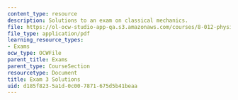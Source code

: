 ```yaml
---
content_type: resource
description: Solutions to an exam on classical mechanics.
file: https://ol-ocw-studio-app-qa.s3.amazonaws.com/courses/8-012-physics-i-classical-mechanics-fall-2008/d185f8235a1d0c007871675d5b41beaa_exam3sol.pdf
file_type: application/pdf
learning_resource_types:
- Exams
ocw_type: OCWFile
parent_title: Exams
parent_type: CourseSection
resourcetype: Document
title: Exam 3 Solutions
uid: d185f823-5a1d-0c00-7871-675d5b41beaa
---
```

